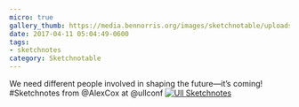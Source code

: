 ```yaml
---
micro: true
gallery_thumb: https://media.bennorris.org/images/sketchnotable/uploads/2018/fc218bf3ce.jpg
date: 2017-04-11 05:04:49-0600
tags:
- sketchnotes
category: Sketchnotable
---
```


We need different people involved in shaping the future—it’s coming! #Sketchnotes from @AlexCox at @ullconf [![Ull Sketchnotes](https://media.bennorris.org/images/sketchnotable/uploads/2018/fc218bf3ce.jpg)](https://media.bennorris.org/images/sketchnotable/uploads/2018/fc218bf3ce.jpg)